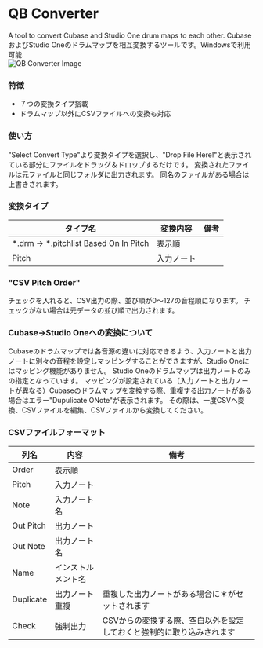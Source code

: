 # QB Converter
A tool to convert Cubase and Studio One drum maps to each other. 
CubaseおよびStudio Oneのドラムマップを相互変換するツールです。Windowsで利用可能.  
![QB Converter Image](https://github.com/user-attachments/assets/70f7498e-fbd2-4669-a9be-c2c4a7801250)
### 特徴
- ７つの変換タイプ搭載
- ドラムマップ以外にCSVファイルへの変換も対応
### 使い方
"Select Convert Type"より変換タイプを選択し、"Drop File Here!"と表示されている部分にファイルをドラッグ＆ドロップするだけです。
変換されたファイルは元ファイルと同じフォルダに出力されます。
同名のファイルがある場合は上書きされます。
### 変換タイプ
タイプ名 | 変換内容 | 備考
--- | --- | ---
*.drm -> *.pitchlist Based On In Pitch | 表示順 | 
Pitch | 入力ノート | 

### "CSV Pitch Order"
チェックを入れると、CSV出力の際、並び順が0～127の音程順になります。
チェックがない場合は元データの並び順で出力されます。
### Cubase->Studio Oneへの変換について
Cubaseのドラムマップでは各音源の違いに対応できるよう、入力ノートと出力ノートに別々の音程を設定しマッピングすることができますが、Studio Oneにはマッピング機能がありません。
Studio Oneのドラムマップは出力ノートのみの指定となっています。
マッピングが設定されている（入力ノートと出力ノートが異なる）Cubaseのドラムマップを変換する際、重複する出力ノートがある場合はエラー"Dupulicate ONote"が表示されます。
その際は、一度CSVへ変換、CSVファイルを編集、CSVファイルから変換してください。
### CSVファイルフォーマット
列名 | 内容 | 備考
--- | --- | ---
Order | 表示順 | 
Pitch | 入力ノート | 
Note | 入力ノート名 | 
Out Pitch | 出力ノート | 
Out Note | 出力ノート名 | 
Name | インストルメント名 | 
Duplicate | 出力ノート重複 | 重複した出力ノートがある場合に＊がセットされます
Check | 強制出力 | CSVからの変換する際、空白以外を設定しておくと強制的に取り込みされます

